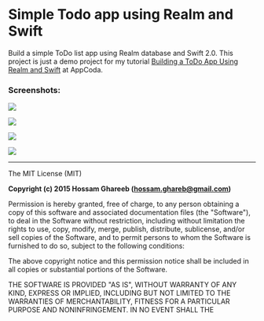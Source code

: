 # Simple Todo app using Realm and Swift

Build a simple ToDo list app using Realm database and Swift 2.0. This project is just a demo project for my tutorial [Building a ToDo App Using Realm and Swift](http://www.appcoda.com/realm-database-swift/) at AppCoda.

### Screenshots:

<p><img src ="https://github.com/hossamghareeb/realmtasks/blob/master/mockup/screenshot1.png"/></p>
<p><img src ="https://github.com/hossamghareeb/realmtasks/blob/master/mockup/screenshot2.png"/></p>
<p><img src ="https://github.com/hossamghareeb/realmtasks/blob/master/mockup/screenshot3.png"/></p>
<p><img src ="https://github.com/hossamghareeb/realmtasks/blob/master/mockup/screenshot4.png"/></p>

---

The MIT License (MIT)

**Copyright (c) 2015 Hossam Ghareeb (hossam.ghareb@gmail.com)**

Permission is hereby granted, free of charge, to any person obtaining a copy
of this software and associated documentation files (the "Software"), to deal
in the Software without restriction, including without limitation the rights
to use, copy, modify, merge, publish, distribute, sublicense, and/or sell
copies of the Software, and to permit persons to whom the Software is
furnished to do so, subject to the following conditions:

The above copyright notice and this permission notice shall be included in all
copies or substantial portions of the Software.

THE SOFTWARE IS PROVIDED "AS IS", WITHOUT WARRANTY OF ANY KIND, EXPRESS OR
IMPLIED, INCLUDING BUT NOT LIMITED TO THE WARRANTIES OF MERCHANTABILITY,
FITNESS FOR A PARTICULAR PURPOSE AND NONINFRINGEMENT. IN NO EVENT SHALL THE
